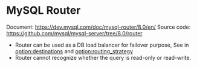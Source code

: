 # MySQL Router

Document: https://dev.mysql.com/doc/mysql-router/8.0/en/
Source code: https://github.com/mysql/mysql-server/tree/8.0/router

- Router can be used as a DB load balancer for failover purpose, See in [option:destinations](https://dev.mysql.com/doc/mysql-router/8.0/en/mysql-router-conf-options.html#option_mysqlrouter_destinations) and [option:routing_strategy](https://dev.mysql.com/doc/mysql-router/8.0/en/mysql-router-conf-options.html#option_mysqlrouter_routing_strategy)
- Router cannot recognize whether the query is read-only or read-write. 
